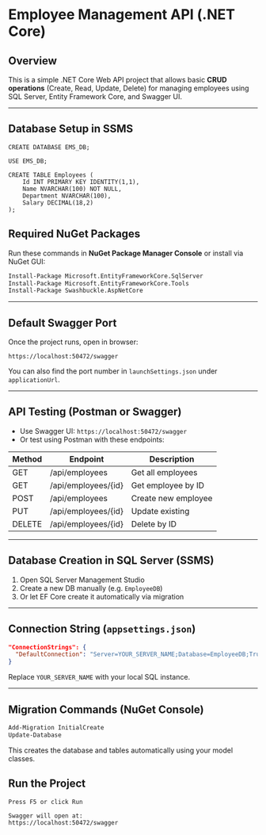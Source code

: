 # Employee Management API (.NET Core)

## Overview

This is a simple .NET Core Web API project that allows basic **CRUD operations** (Create, Read, Update, Delete) for managing employees using SQL Server, Entity Framework Core, and Swagger UI.

---

## Database Setup in SSMS

```
CREATE DATABASE EMS_DB;

USE EMS_DB;

CREATE TABLE Employees (
    Id INT PRIMARY KEY IDENTITY(1,1),
    Name NVARCHAR(100) NOT NULL,
    Department NVARCHAR(100),
    Salary DECIMAL(18,2)
);
```

## Required NuGet Packages

Run these commands in **NuGet Package Manager Console** or install via NuGet GUI:

```bash
Install-Package Microsoft.EntityFrameworkCore.SqlServer
Install-Package Microsoft.EntityFrameworkCore.Tools
Install-Package Swashbuckle.AspNetCore
```

---

## Default Swagger Port

Once the project runs, open in browser:

```
https://localhost:50472/swagger
```

You can also find the port number in `launchSettings.json` under `applicationUrl`.

---

## API Testing (Postman or Swagger)

* Use Swagger UI: `https://localhost:50472/swagger`
* Or test using Postman with these endpoints:

| Method | Endpoint            | Description         |
| ------ | ------------------- | ------------------- |
| GET    | /api/employees      | Get all employees   |
| GET    | /api/employees/{id} | Get employee by ID  |
| POST   | /api/employees      | Create new employee |
| PUT    | /api/employees/{id} | Update existing     |
| DELETE | /api/employees/{id} | Delete by ID        |

---

##  Database Creation in SQL Server (SSMS)

1. Open SQL Server Management Studio
2. Create a new DB manually (e.g. `EmployeeDB`)
3. Or let EF Core create it automatically via migration

---

##  Connection String (`appsettings.json`)

```json
"ConnectionStrings": {
  "DefaultConnection": "Server=YOUR_SERVER_NAME;Database=EmployeeDB;Trusted_Connection=True;TrustServerCertificate=True;"
}
```

Replace `YOUR_SERVER_NAME` with your local SQL instance.

---

##  Migration Commands (NuGet Console)

```bash
Add-Migration InitialCreate
Update-Database
```

This creates the database and tables automatically using your model classes.

## Run the Project

```
Press F5 or click Run

Swagger will open at:
https://localhost:50472/swagger
```


